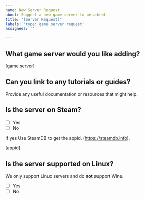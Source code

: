 ```yaml
---
name: New Server Request
about: Suggest a new game server to be added.
title: "[Server Request]"
labels: 'type: game server request'
assignees: ''

---
```


## What game server would you like adding?

[game server]

## Can you link to any tutorials or guides?

Provide any useful documentation or resources that might help.

## Is the server on Steam?

* [ ] Yes
* [ ] No

If yes Use SteamDB to get the appid. (https://steamdb.info).

[appid]

## Is the server supported on Linux?

We only support Linux servers and do **not** support Wine.

* [ ] Yes
* [ ] No
